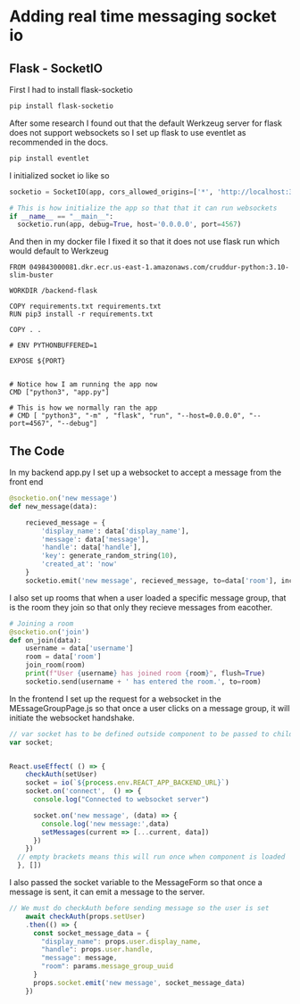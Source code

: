 # Adding real time messaging socket io

## Flask - SocketIO

First I had to install flask-socketio

```bash
pip install flask-socketio
```

After some research I found out that the default Werkzeug server for flask does not support websockets so I set up flask to use eventlet as recommended in the docs.

```bash
pip install eventlet
```

I initialized socket io like so

```python
socketio = SocketIO(app, cors_allowed_origins=['*', 'http://localhost:3000'], pingTimeout=60000)

# This is how initialize the app so that that it can run websockets
if __name__ == "__main__":
  socketio.run(app, debug=True, host='0.0.0.0', port=4567)

```

And then in my docker file I fixed it so that it does not use flask run which would default to Werkzeug

```docker
FROM 049843000081.dkr.ecr.us-east-1.amazonaws.com/cruddur-python:3.10-slim-buster

WORKDIR /backend-flask

COPY requirements.txt requirements.txt
RUN pip3 install -r requirements.txt

COPY . .

# ENV PYTHONBUFFERED=1

EXPOSE ${PORT}


# Notice how I am running the app now
CMD ["python3", "app.py"]

# This is how we normally ran the app 
# CMD [ "python3", "-m" , "flask", "run", "--host=0.0.0.0", "--port=4567", "--debug"]
```


## The Code

In my backend app.py I set up a websocket to accept a message from the front end

```py
@socketio.on('new message')
def new_message(data):

    recieved_message = {
        'display_name': data['display_name'],
        'message': data['message'],
        'handle': data['handle'],
        'key': generate_random_string(10),
        'created_at': 'now'
    }
    socketio.emit('new message', recieved_message, to=data['room'], include_self=False)
```

I also set up rooms that when a user loaded a specific message group, that is the room they join so that only they recieve messages from eacother.

```py
# Joining a room
@socketio.on('join')
def on_join(data):
    username = data['username']
    room = data['room']
    join_room(room)
    print(f"User {username} has joined room {room}", flush=True)
    socketio.send(username + ' has entered the room.', to=room)
```

In the frontend I set up the request for a websocket in the MEssageGroupPage.js so that once a user clicks on a message group, it will initiate the websocket handshake.

```js
// var socket has to be defined outside component to be passed to child components.  
var socket;


React.useEffect( () => {
    checkAuth(setUser)
    socket = io(`${process.env.REACT_APP_BACKEND_URL}`)
    socket.on('connect',  () => {
      console.log("Connected to websocket server")

      socket.on('new message', (data) => {
        console.log('new message:',data)
        setMessages(current => [...current, data])
      })
    })
  // empty brackets means this will run once when component is loaded
  }, [])

```

I also passed the socket variable to the MessageForm so that once a message is sent, it can emit a message to the server.

```js
// We must do checkAuth before sending message so the user is set
    await checkAuth(props.setUser)
    .then(() => {
      const socket_message_data = {
        "display_name": props.user.display_name,
        "handle": props.user.handle,
        "message": message,
        "room": params.message_group_uuid
      }
      props.socket.emit('new message', socket_message_data)
    })
```